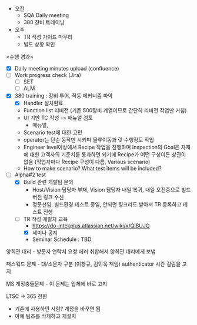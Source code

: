 - 오전
	- SQA Daily meeting
	- 380 장비 트레이닝
- 오후
	- TR 작성 가이드 마무리
	- 빌드 상황 확인

<수행 경과>
- [x] Daily meeting minutes upload (confluence)
- [ ] Work progress check (Jira)
	- [ ] SET
	- [ ] ALM

- [x] 380 training : 장비 투어, 작동 메커니즘 파악
	- [x] Handler 설치완료
	- Function list 리비전 (기존 500장비 계열이므로 간단히 리비전 작업만 거침)
	- UI 기반 TC 작성 -> 매뉴얼 검토
		- 매뉴얼, 
	- Scenario test에 대한 고민
	- operator는 단순 동작만 시키며 물류이동과 랏 수행정도 작업
	- Engineer level이상에서 Recipe 작업을 진행하며 Inspection의 Goal은 자재에 대한 고객사의 기준치를 통과하면 되기에 Recipe가 어떤 구성이든 상관이 없음 (작업자마다 Recipe 구성이 다름, Various scenario)
	- How to make scenario? What test items will be included?
- [ ] Alpha#2 test
	- [x] Build 관련 개발팀 문의
		- Host/Vision 담당자 부재, Vision 담당자 내일 복귀, 내일 오전중으로 빌드버전 링크 수신
		- 정문선임, 빌드환경 테스트 중임, 안되면 링크라도 받아서 TR 등록하고 테스트 진행
	- [ ] TR 작성 개발자 교육
		- https://do-intekplus.atlassian.net/wiki/x/QIBUJQ
		- [x] 세미나 공지
		- Seminar Schedule : TBD

양희관 대리 - 방문자 연락처 요청
에러 취합해서 양희관 대리에게 보냄

패스워드 문제 - 대/소문자 구분 (이창규, 김민욱 책임)
authenticator 시간 걸림을 고지

MS 계정충돌문제 - 이 문제는 업체에 바로 고지

LTSC -> 365 전환
- 기존에 사용하던 사람? 계정을 바꾸면 됨
- 아예 팀즈를 삭제하고 재설치


